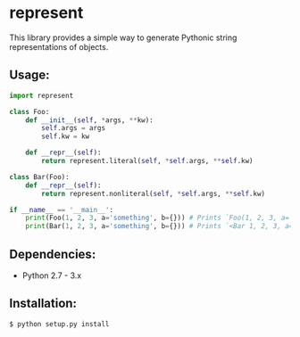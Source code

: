 represent
======
This library provides a simple way to generate Pythonic string representations of objects.

## Usage:
```python
import represent

class Foo:
    def __init__(self, *args, **kw):
        self.args = args
        self.kw = kw

    def __repr__(self):
        return represent.literal(self, *self.args, **self.kw)

class Bar(Foo):
    def __repr__(self):
        return represent.nonliteral(self, *self.args, **self.kw)

if __name__ == '__main__':
    print(Foo(1, 2, 3, a='something', b={})) # Prints `Foo(1, 2, 3, a='something', b={})`
    print(Bar(1, 2, 3, a='something', b={})) # Prints `<Bar 1, 2, 3, a='something', b={}>`
```

## Dependencies:
* Python 2.7 - 3.x

## Installation:
```bash
$ python setup.py install
```
